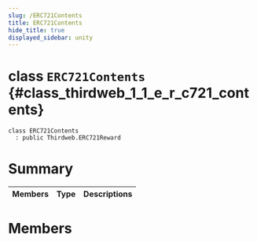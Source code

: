 ```yaml
---
slug: /ERC721Contents
title: ERC721Contents
hide_title: true
displayed_sidebar: unity
---
```


# class `ERC721Contents` {#class_thirdweb_1_1_e_r_c721_contents}

```
class ERC721Contents
  : public Thirdweb.ERC721Reward
```

# Summary

| Members | Type | Descriptions |
| ------- | ---- | ------------ |

# Members

